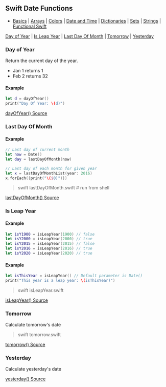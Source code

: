 
## Swift Date Functions

- [Basics](../README.md) | [Arrays](../array.md) | [Colors](../color.md) | [Date and Time](Dates/README.md) | [Dictionaries](../dictionary.md) | [Sets](../sets.md) | [Strings](../strings.md) | [Functional Swift](../functional.md)

[Day of Year](#day-of-Year) | [Is Leap Year](#is-Leap-Year) | [Last Day Of Month](#last-Day-Of-Month) | [Tomorrow](#tomorrow) | [Yesterday](#yesterday)

### Day of Year
Return the current day of the year.

- Jan 1 returns 1
- Feb 2 returns 32

#### Example
```swift
let d = dayOfYear()
print("Day Of Year: \(d)")
```

[dayOfYear() Source](dayOfYear.swift)

### Last Day Of Month

#### Example
```swift
// Last day of current month
let now = Date()
let day = lastDayOfMonth(now)
```

```swift
// Last day of each month for given year
let x = lastDayOfMonthList(year: 2016)
x.forEach({print("\($0)")})
```

> swift lastDayOfMonth.swift # run from shell

[lastDayOfMonth() Source](lastDayOfMonth.swift)

### Is Leap Year

#### Example

```swift
let isY1900 = isLeapYear(1900) // false
let isY2000 = isLeapYear(2000) // true
let isY2015 = isLeapYear(2015) // false
let isY2016 = isLeapYear(2016) // true
let isY2020 = isLeapYear(2020) // true
```
#### Example
```swift
let isThisYear = isLeapYear() // Default parameter is Date()
print("This year is a leap year: \(isThisYear)")
```

> swift isLeapYear.swift

[isLeapYear() Source](isLeapYear.swift)

### Tomorrow
Calculate tomorrow's date

> swift tomorrow.swift

[tomorrow() Source](tomorrow.swift)

### Yesterday
Calculate yesterday's date

[yesterday() Source](yesterday.swift)

